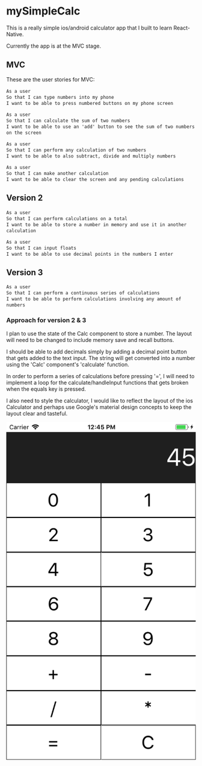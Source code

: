 # mySimpleCalc

This is a really simple ios/android calculator app that I built to learn React-Native.

Currently the app is at the MVC stage.

## MVC
These are the user stories for MVC:

```
As a user
So that I can type numbers into my phone
I want to be able to press numbered buttons on my phone screen
```
```
As a user
So that I can calculate the sum of two numbers
I want to be able to use an 'add' button to see the sum of two numbers on the screen
```
```
As a user
So that I can perform any calculation of two numbers
I want to be able to also subtract, divide and multiply numbers
```
```
As a user
So that I can make another calculation
I want to be able to clear the screen and any pending calculations
```

## Version 2

```
As a user
So that I can perform calculations on a total
I want to be able to store a number in memory and use it in another calculation
```

```
As a user
So that I can input floats
I want to be able to use decimal points in the numbers I enter
```
## Version 3

```
As a user
So that I can perform a continuous series of calculations
I want to be able to perform calculations involving any amount of numbers
```

### Approach for version 2 & 3

I plan to use the state of the Calc component to store a number. The layout will need to be changed to include memory save and recall buttons.

I should be able to add decimals simply by adding a decimal point button that gets added to the text input. The string will get converted into a number using the 'Calc' component's 'calculate' function.

In order to perform a series of calculations before pressing '=', I will need to implement a loop for the calculate/handleInput functions that gets broken when the equals key is pressed.

I also need to style the calculator, I would like to reflect the layout of the ios Calculator and perhaps use Google's material design concepts to keep the layout clear and tasteful.

![My Calculator in it's current form](screenshots/calc-screenshot.png "My Calculator in it's current form")
